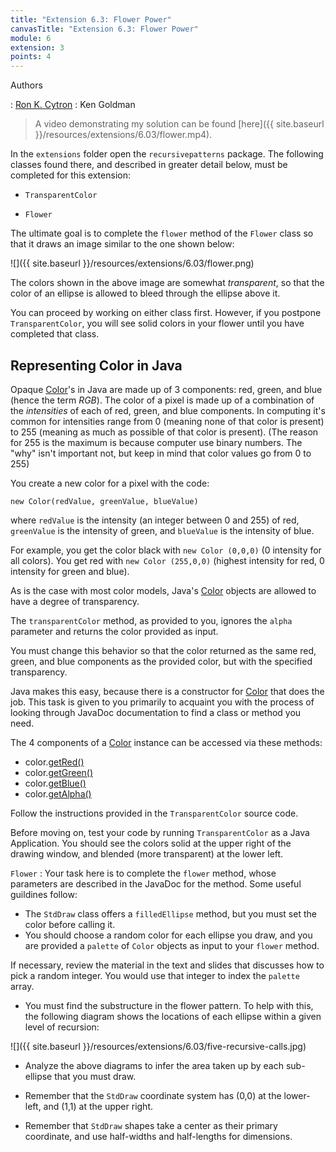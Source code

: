 ```yaml
---
title: "Extension 6.3: Flower Power"
canvasTitle: "Extension 6.3: Flower Power"
module: 6
extension: 3
points: 4
---
```


Authors

: [Ron K. Cytron](http://www.cs.wustl.edu/~cytron/)
: Ken Goldman

> A video demonstrating my solution can be found [here]({{ site.baseurl }}/resources/extensions/6.03/flower.mp4).

In the `extensions` folder open the `recursivepatterns` package.  The following classes found there, and described in greater detail below, must be completed for this extension:

* `TransparentColor` 

* `Flower`

The ultimate goal is to complete the `flower` method of the `Flower` class so that it draws an image similar to the one shown below:

![]({{ site.baseurl }}/resources/extensions/6.03/flower.png)

The colors shown in the above image are somewhat *transparent*, so that the color of an ellipse is allowed to bleed through the ellipse above it.

You can proceed by working on either class first.  However, if you postpone `TransparentColor`, you will see solid colors in your flower until you have completed that class.

## Representing Color in Java

Opaque [Color](https://docs.oracle.com/en/java/javase/13/docs/api/java.desktop/java/awt/Color.html)'s in Java are made up of 3 components: red, green, and blue (hence the term *RGB*). The color of a pixel is made up of a combination of the *intensities* of each of red, green, and blue components. In computing it's common for intensities range from 0 (meaning none of that color is present) to 255 (meaning as much as possible of that color is present). (The reason for 255 is the maximum is because computer use binary numbers. The "why" isn't important not, but keep in mind that color values go from 0 to 255)

You create a new color for a pixel with the code:

```
new Color(redValue, greenValue, blueValue)
```

where `redValue` is the intensity (an integer between 0 and 255) of red, `greenValue` is the intensity of green, and `blueValue` is the intensity of blue.

For example, you get the color black with `new Color (0,0,0)` (0 intensity for all colors). You get red with `new Color (255,0,0)` (highest intensity for red, 0 intensity for green and blue).

As is the case with most color models, Java's [Color](https://docs.oracle.com/en/java/javase/13/docs/api/java.desktop/java/awt/Color.html) objects are allowed to have a degree of transparency.

The `transparentColor` method, as provided to you, ignores the `alpha` parameter and returns the color provided as input.

You must change this behavior so that the color returned as the same red, green, and blue components as the provided color, but with the specified transparency.

Java makes this easy, because there is a constructor for [Color](https://docs.oracle.com/en/java/javase/13/docs/api/java.desktop/java/awt/Color.html#%3Cinit%3E(int,int,int,int)) 
that does the job. This task is given to you primarily to acquaint you with the process of looking through JavaDoc documentation to find a class or method you need.

The 4 components of a [Color](https://docs.oracle.com/en/java/javase/13/docs/api/java.desktop/java/awt/Color.html) instance can be accessed via these methods:
 - color.[getRed()](https://docs.oracle.com/en/java/javase/13/docs/api/java.desktop/java/awt/Color.html#getRed())
 - color.[getGreen()](https://docs.oracle.com/en/java/javase/13/docs/api/java.desktop/java/awt/Color.html#getGreen())
 - color.[getBlue()](https://docs.oracle.com/en/java/javase/13/docs/api/java.desktop/java/awt/Color.html#getBlue())
 - color.[getAlpha()](https://docs.oracle.com/en/java/javase/13/docs/api/java.desktop/java/awt/Color.html#getAlpha())

Follow the instructions provided in the `TransparentColor` source code.

Before moving on, test your code by running `TransparentColor` as a Java Application.  You should see the colors solid at the upper right of the drawing window, and blended (more transparent) at the lower left.


`Flower` : Your task here is to complete the `flower` method, whose parameters are described in the JavaDoc for the method.  Some useful guildines follow:

* The `StdDraw` class offers a `filledEllipse` method, but you must set the color before calling it.
* You should choose a random color for each ellipse you draw, and you are provided a `palette` of `Color` objects as input to your `flower` method.

If necessary, review the material in the text and slides that discusses how to pick a random integer.  You would use that integer to index the `palette` array.

* You must find the substructure in the flower pattern.  To help with this, the following diagram shows the locations of each ellipse within a given level of recursion:

![]({{ site.baseurl }}/resources/extensions/6.03/five-recursive-calls.jpg)

* Analyze the above diagrams to infer the area taken up by each sub-ellipse that you must draw.

* Remember that the `StdDraw` coordinate system has (0,0) at the  lower-left, and (1,1) at the upper right.

* Remember that `StdDraw` shapes take a center as their primary coordinate, and use half-widths and half-lengths for dimensions.
